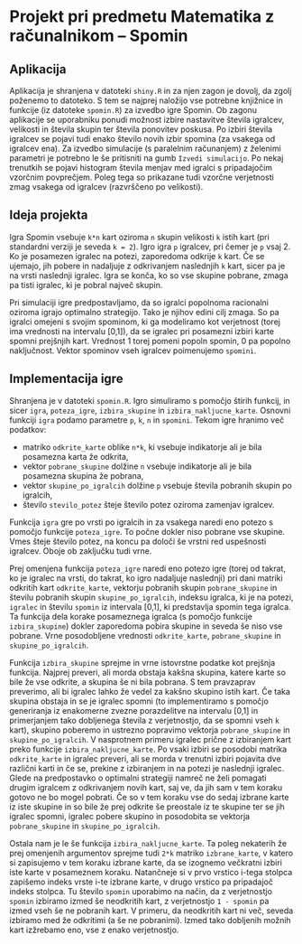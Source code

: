 # Projekt pri predmetu Matematika z računalnikom – Spomin

## Aplikacija

Aplikacija je shranjena v datoteki `shiny.R` in za njen zagon je dovolj, da zgolj poženemo to datoteko. S tem se najprej naložijo vse potrebne knjižnice in funkcije (iz datoteke `spomin.R`) za izvedbo igre Spomin. Ob zagonu aplikacije se uporabniku ponudi možnost izbire nastavitve števila igralcev, velikosti in števila skupin ter števila ponovitev poskusa. Po izbiri števila igralcev se pojavi tudi enako število novih izbir spomina (za vsakega od igralcev ena). Za izvedbo simulacije (s paralelnim računanjem) z želenimi parametri je potrebno le še pritisniti na gumb `Izvedi simulacijo`. Po nekaj trenutkih se pojavi histogram števila menjav med igralci s pripadajočim vzorčnim povprečjem. Poleg tega so prikazane tudi vzorčne verjetnosti zmag vsakega od igralcev (razvrščeno po velikosti).

## Ideja projekta

Igra Spomin vsebuje `k*n` kart oziroma `n` skupin velikosti `k` istih kart (pri standardni verziji je seveda `k = 2`). Igro igra `p` igralcev, pri čemer je `p` vsaj 2. Ko je posamezen igralec na potezi, zaporedoma odkrije `k` kart. Če se ujemajo, jih pobere in nadaljuje z odkrivanjem naslednjih `k` kart, sicer pa je na vrsti naslednji igralec. Igra se konča, ko so vse skupine pobrane, zmaga pa tisti igralec, ki je pobral največ skupin.

Pri simulaciji igre predpostavljamo, da so igralci popolnoma racionalni oziroma igrajo optimalno strategijo. Tako je njihov edini cilj zmaga. So pa igralci omejeni s svojim spominom, ki ga modeliramo kot verjetnost (torej ima vrednosti na intervalu [0,1]), da se igralec pri posamezni izbiri karte spomni prejšnjih kart. Vrednost 1 torej pomeni popoln spomin, 0 pa popolno naključnost. Vektor spominov vseh igralcev poimenujemo `spomini`.

## Implementacija igre

Shranjena je v datoteki `spomin.R`. Igro simuliramo s pomočjo štirih funkcij, in sicer `igra`, `poteza_igre`, `izbira_skupine` in `izbira_nakljucne_karte`. Osnovni funkciji `igra` podamo parametre `p`, `k`, `n` in `spomini`. Tekom igre hranimo več podatkov:
* matriko `odkrite_karte` oblike `n*k`, ki vsebuje indikatorje ali je bila posamezna karta že odkrita, 
* vektor `pobrane_skupine` dolžine `n` vsebuje indikatorje ali je bila posamezna skupina že pobrana, 
* vektor `skupine_po_igralcih` dolžine `p` vsebuje števila pobranih skupin po igralcih, 
* število `stevilo_potez` šteje število potez oziroma zamenjav igralcev.

Funkcija `igra` gre po vrsti po igralcih in za vsakega naredi eno potezo s pomočjo funkcije `poteza_igre`. To počne dokler niso pobrane vse skupine. Vmes šteje število potez, na koncu pa določi še vrstni red uspešnosti igralcev. Oboje ob zaključku tudi vrne.

Prej omenjena funkcija `poteza_igre` naredi eno potezo igre (torej od takrat, ko je igralec na vrsti, do takrat, ko igro nadaljuje naslednji) pri dani matriki odkritih kart `odkrite_karte`, vektorju pobranih skupin `pobrane_skupine` in številu pobranih skupin `skupine_po_igralcih`, indeksu igralca, ki je na potezi, `igralec` in številu `spomin` iz intervala [0,1], ki predstavlja spomin tega igralca. Ta funkcija dela korake posameznega igralca (s pomočjo funkcije `izbira_skupine`) dokler zaporedoma pobira skupine in seveda še niso vse pobrane. Vrne posodobljene vrednosti `odkrite_karte`, `pobrane_skupine` in `skupine_po_igralcih`.

Funkcija `izbira_skupine` sprejme in vrne istovrstne podatke kot prejšnja funkcija. Najprej preveri, ali morda obstaja kakšna skupina, katere karte so bile že vse odkrite, a skupina še ni bila pobrana. S tem pravzaprav preverimo, ali bi igralec lahko že vedel za kakšno skupino istih kart. Če taka skupina obstaja in se je igralec spomni (to implementiramo s pomočjo generiranja iz enakomerne zvezne porazdelitve na intervalu [0,1] in primerjanjem tako dobljenega števila z verjetnostjo, da se spomni vseh `k` kart), skupino poberemo in ustrezno popravimo vektorja `pobrane_skupine` in `skupine_po_igralcih`. V nasprotnem primeru igralec prične z izbiranjem kart preko funkcije `izbira_nakljucne_karte`. Po vsaki izbiri se posodobi matrika `odkrite_karte` in igralec preveri, ali se morda v trenutni izbiri pojavita dve različni karti in če se, prekine z izbiranjem in na potezi je naslednji igralec. Glede na predpostavko o optimalni strategiji namreč ne želi pomagati drugim igralcem z odkrivanjem novih kart, saj ve, da jih sam v tem koraku gotovo ne bo mogel pobrati. Če so v tem koraku vse do sedaj izbrane karte iz iste skupine in so bile že prej odkrite še preostale iz te skupine ter se jih igralec spomni, igralec pobere skupino in posodobita se vektorja `pobrane_skupine` in `skupine_po_igralcih`.

Ostala nam je le še funkcija `izbira_nakljucne_karte`. Ta poleg nekaterih že prej omenjenih argumentov sprejme tudi `2*k` matriko `izbrane_karte`, v katero si zapisujemo v tem koraku izbrane karte, da se izognemo večkratni izbiri iste karte v posameznem koraku. Natančneje si v prvo vrstico i-tega stolpca zapišemo indeks vrste i-te izbrane karte, v drugo vrstico pa pripadajoč indeks stolpca. Tu število `spomin` uporabimo na način, da z verjetnostjo `spomin` izbiramo izmed še neodkritih kart, z verjetnostjo `1 - spomin` pa izmed vseh še ne pobranih kart. V primeru, da neodkritih kart ni več, seveda izbiramo med že odkritimi (a še ne pobranimi). Izmed tako dobljenih možnih kart izžrebamo eno, vse z enako verjetnostjo.
  
